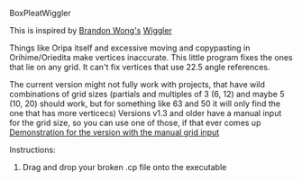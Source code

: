 BoxPleatWiggler

This is inspired by [Brandon Wong's](https://web.mit.edu/wongb/www/origami/index.html) [Wiggler](https://web.mit.edu/wongb/www/origami/resources/wiggle.html)

Things like Oripa itself and excessive moving and copypasting in Orihime/Oriedita make vertices inaccurate. 
This little program fixes the ones that lie on any grid. It can't fix vertices that use 22.5 angle references. 

The current version might not fully work with projects, that have wild combinations of grid sizes (partials and multiples of 3 (6, 12) and maybe 5 (10, 20) should work, but for something like 63 and 50 it will only find the one that has more verticecs)
Versions v1.3 and older have a manual input for the grid size, so you can use one of those, if that ever comes up 
[Demonstration for the version with the manual grid input](https://www.youtube.com/watch?v=YIYeFiGHWjc)

Instructions:

1. Drag and drop your broken .cp file onto the executable
